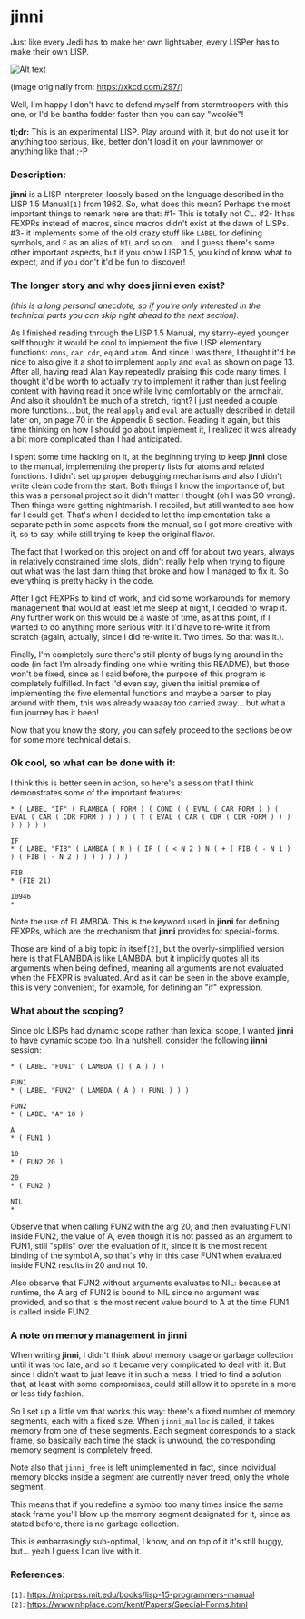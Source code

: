# jinni

Just like every Jedi has to make her own lightsaber, every LISPer has to make their own LISP.

![Alt text](https://user-images.githubusercontent.com/19293817/76164826-3ef9eb00-6152-11ea-8c58-58cf8be290e2.png "wookie")

(image originally from: https://xkcd.com/297/)

Well, I'm happy I don't have to defend myself from stormtroopers with this one, or I'd be bantha fodder faster than you can say "wookie"!

**tl;dr:** This is an experimental LISP. Play around with it, but do not use it for anything too serious, like, better don't load it on your lawnmower or anything like that ;-P


### Description:

**jinni** is a LISP interpreter, loosely based on the language described in the LISP 1.5 Manual`[1]` from 1962. So, what does this mean? Perhaps the most important things to remark here are that: #1- This is totally not CL. #2- It has FEXPRs instead of macros, since macros didn't exist at the dawn of LISPs. #3- it implements some of the old crazy stuff like `LABEL` for defining symbols, and `F` as an alias of `NIL` and so on... and I guess there's some other important aspects, but if you know LISP 1.5, you kind of know what to expect, and if you don't it'd be fun to discover!


### The longer story and why does **jinni** even exist?

_(this is a long personal anecdote, so if you're only interested in the technical parts you can skip right ahead to the next section)._

As I finished reading through the LISP 1.5 Manual, my starry-eyed younger self thought it would be cool to implement the five LISP elementary functions: `cons`, `car`, `cdr`, `eq` and `atom`. And since I was there, I thought it'd be nice to also give it a shot to implement `apply` and `eval` as shown on page 13. After all, having read Alan Kay repeatedly praising this code many times, I thought it'd be worth to actually try to implement it rather than just feeling content with having read it once while lying comfortably on the armchair. And also it shouldn't be much of a stretch, right? I just needed a couple more functions... but, the real `apply` and `eval` are actually described in detail later on, on page 70 in the Appendix B section. Reading it again, but this time thinking on how I should go about implement it, I realized it was already a bit more complicated than I had anticipated.

I spent some time hacking on it, at the beginning trying to keep **jinni** close to the manual, implementing the property lists for atoms and related functions. I didn't set up proper debugging mechanisms and also I didn't write clean code from the start. Both things I know the importance of, but this was a personal project so it didn't matter I thought (oh I was SO wrong). Then things were getting nightmarish. I recoiled, but still wanted to see how far I could get. That's when I decided to let the implementation take a separate path in some aspects from the manual, so I got more creative with it, so to say, while still trying to keep the original flavor.

The fact that I worked on this project on and off for about two years, always in relatively constrained time slots, didn't really help when trying to figure out what was the last darn thing that broke and how I managed to fix it. So everything is pretty hacky in the code.

After I got FEXPRs to kind of work, and did some workarounds for memory management that would at least let me sleep at night, I decided to wrap it. Any further work on this would be a waste of time, as at this point, if I wanted to do anything more serious with it I'd have to re-write it from scratch (again, actually, since I did re-write it. Two times. So that was it.).

Finally, I'm completely sure there's still plenty of bugs lying around in the code (in fact I'm already finding one while writing this README), but those won't be fixed, since as I said before, the purpose of this program is completely fulfilled. In fact I'd even say, given the initial premise of implementing the five elemental functions and maybe a parser to play around with them, this was already waaaay too carried away... but what a fun journey has it been!

Now that you know the story, you can safely proceed to the sections below for some more technical details.


### Ok cool, so what can be done with it:

I think this is better seen in action, so here's a session that I think demonstrates some of the important features:

```
* ( LABEL "IF" ( FLAMBDA ( FORM ) ( COND ( ( EVAL ( CAR FORM ) ) ( EVAL ( CAR ( CDR FORM ) ) ) ) ( T ( EVAL ( CAR ( CDR ( CDR FORM ) ) ) ) ) ) ) )

IF
* ( LABEL "FIB" ( LAMBDA ( N ) ( IF ( ( < N 2 ) N ( + ( FIB ( - N 1 ) ) ( FIB ( - N 2 ) ) ) ) ) ) )

FIB
* (FIB 21)

10946
* 
```

Note the use of FLAMBDA. This is the keyword used in **jinni** for defining FEXPRs, which are the mechanism that **jinni** provides for special-forms.

Those are kind of a big topic in itself`[2]`, but the overly-simplified version here is that FLAMBDA is like LAMBDA, but it implicitly quotes all its arguments when being defined, meaning all arguments are not evaluated when the FEXPR is evaluated. And as it can be seen in the above example, this is very convenient, for example, for defining an "if" expression.


### What about the scoping?

Since old LISPs had dynamic scope rather than lexical scope, I wanted **jinni** to have dynamic scope too. In a nutshell, consider the following **jinni** session:

```
* ( LABEL "FUN1" ( LAMBDA () ( A ) ) )

FUN1
* ( LABEL "FUN2" ( LAMBDA ( A ) ( FUN1 ) ) )

FUN2
* ( LABEL "A" 10 )

A
* ( FUN1 )

10
* ( FUN2 20 )

20
* ( FUN2 )

NIL
* 
```

Observe that when calling FUN2 with the arg 20, and then evaluating FUN1 inside FUN2, the value of A, even though it is not passed as an argument to FUN1, still "spills" over the evaluation of it, since it is the most recent binding of the symbol A, so that's why in this case FUN1 when evaluated inside FUN2 results in 20 and not 10.

Also observe that FUN2 without arguments evaluates to NIL: because at runtime, the A arg of FUN2 is bound to NIL since no argument was provided, and so that is the most recent value bound to A at the time FUN1 is called inside FUN2.


### A note on memory management in **jinni**

When writing **jinni**, I didn't think about memory usage or garbage collection until it was too late, and so it became very complicated to deal with it. But since I didn't want to just leave it in such a mess, I tried to find a solution that, at least with some compromises, could still allow it to operate in a more or less tidy fashion.

So I set up a little vm that works this way: there's a fixed number of memory segments, each with a fixed size. When `jinni_malloc` is called, it takes memory from one of these segments. Each segment corresponds to a stack frame, so basically each time the stack is unwound, the corresponding memory segment is completely freed.

Note also that `jinni_free` is left unimplemented in fact, since individual memory blocks inside a segment are currently never freed, only the whole segment.

This means that if you redefine a symbol too many times inside the same stack frame you'll blow up the memory segment designated for it, since as stated before, there is no garbage collection.

This is embarrasingly sub-optimal, I know, and on top of it it's still buggy, but... yeah I guess I can live with it.


### References:

`[1]`: https://mitpress.mit.edu/books/lisp-15-programmers-manual  
`[2]`: https://www.nhplace.com/kent/Papers/Special-Forms.html
